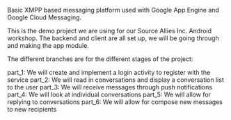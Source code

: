 Basic XMPP based messaging platform used with Google App Engine and Google Cloud Messaging.

This is the demo project we are using for our Source Allies Inc. Android workshop. The backend and client are all set up, we will be going through and making the app module.

The different branches are for the different stages of the project:

part_1: We will create and implement a login activity to register with the service
part_2: We will read in conversations and display a conversation list to the user
part_3: We will receive messages through push notifications
part_4: We will look at individual conversations
part_5: We will allow for replying to conversations
part_6: We will allow for compose new messages to new recipients